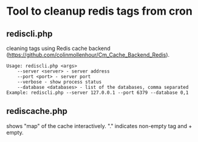 Tool to cleanup redis tags from cron
====================================

rediscli.php
------------
cleaning tags using Redis cache backend 
(https://github.com/colinmollenhour/Cm_Cache_Backend_Redis).  
  
	Usage: rediscli.php <args>
	    --server <server> - server address  
	    --port <port> - server port  
	    --verbose - show process status  
	    --database <databases> - list of the databases, comma separated  
	Example: rediscli.php --server 127.0.0.1 --port 6379 --database 0,1  

rediscache.php
-------------
shows "map" of the cache interactively. "." indicates non-empty tag and +
empty.
